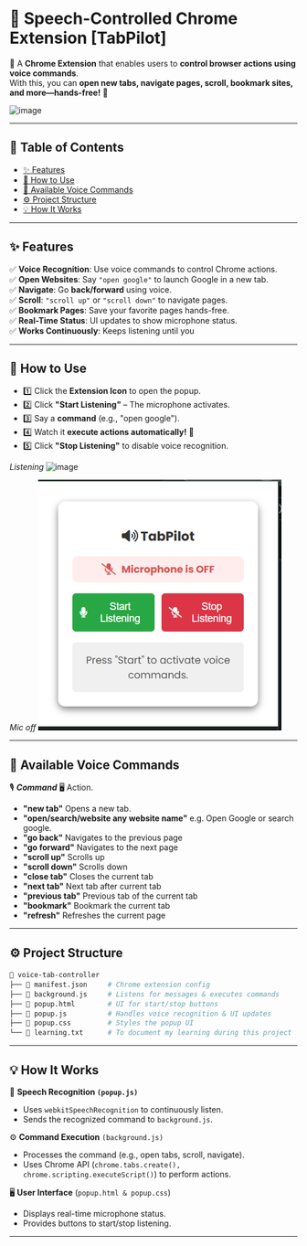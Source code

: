 # 🎤 Speech-Controlled Chrome Extension [TabPilot]
🚀 A **Chrome Extension** that enables users to **control browser actions using voice commands**.  
With this, you can **open new tabs, navigate pages, scroll, bookmark sites, and more—hands-free!** 🎤  

![image](https://github.com/user-attachments/assets/2a3b7000-82dc-4738-9202-20d154d7db75)


---

## 📜 Table of Contents  
- [✨ Features](#-features)  
- [📌 How to Use](#-how-to-use)  
- [🎤 Available Voice Commands](#-available-voice-commands)  
- [⚙️ Project Structure](#-project-structure)  
- [💡 How It Works](#-how-it-works)  
---

## ✨ Features  
✅ **Voice Recognition**: Use voice commands to control Chrome actions.  
✅ **Open Websites**: Say `"open google"` to launch Google in a new tab.  
✅ **Navigate**: Go **back/forward** using voice.  
✅ **Scroll**: `"scroll up"` or `"scroll down"` to navigate pages.  
✅ **Bookmark Pages**: Save your favorite pages hands-free.  
✅ **Real-Time Status**: UI updates to show microphone status.  
✅ **Works Continuously**: Keeps listening until you


---

## 📌 How to Use
- 1️⃣ Click the **Extension Icon** to open the popup.
- 2️⃣ Click **"Start Listening"** – The microphone activates.
- 3️⃣ Say a **command** (e.g., "open google").
- 4️⃣ Watch it **execute actions automatically!** 🎉
- 5️⃣ Click **"Stop Listening"** to disable voice recognition.

*Listening*
![image](https://github.com/user-attachments/assets/47dd0f7d-f20d-4346-856d-dcfb0f786b9d)

*Mic off*
![image](https://github.com/ranjan-mishra-dev/voice-tab-controller/blob/main/Screenshot%202025-02-04%20021448.png?raw=true)

---

## 🎤 Available Voice Commands
🎙 ***Command***	🖥️ Action.
- **"new tab"**	Opens a new tab.
- **"open/search/website any website name"**	e.g. Open Google or search google.
- **"go back"**	Navigates to the previous page
- **"go forward"**	Navigates to the next page
- **"scroll up"**	Scrolls up
- **"scroll down"**	Scrolls down
- **"close tab"**	Closes the current tab
- **"next tab"**	Next tab after current tab
- **"previous tab"**	Previous tab of the current tab
- **"bookmark"**	Bookmark the current tab
- **"refresh"**	Refreshes the current page

---

## ⚙️ Project Structure  
```bash
📂 voice-tab-controller
├── 📄 manifest.json     # Chrome extension config
├── 📄 background.js     # Listens for messages & executes commands
├── 📄 popup.html        # UI for start/stop buttons
├── 📄 popup.js          # Handles voice recognition & UI updates
├── 📄 popup.css         # Styles the popup UI
└── 📄 learning.txt      # To document my learning during this project
```

---

## 💡 How It Works
🎤 **Speech Recognition ```(popup.js)```**
* Uses ```webkitSpeechRecognition``` to continuously listen.
* Sends the recognized command to ```background.js```.

⚙️ **Command Execution** ```(background.js)```
* Processes the command (e.g., open tabs, scroll, navigate).
* Uses Chrome API (```chrome.tabs.create(), chrome.scripting.executeScript()```) to perform actions.

🖥️ **User Interface** (```popup.html & popup.css```)
* Displays real-time microphone status.
* Provides buttons to start/stop listening.

---

